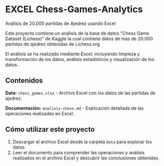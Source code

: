 # EXCEL Chess-Games-Analytics
Análisis de 20.000 partidas de Ajedrez usando Excel

Este proyecto contiene un análisis de la base de datos "Chess Game Dataset (Lichess)" de Kaggle la cual contiene datos de más de 20.000 partidas de ajedrez obtenidas de Lichess.org

El análisis se ha realizado mediante Excel, incluyendo limpieza y transformación de los datos, análisis estadísticos y visualización de los datos.

## Contenidos
**Data:** `chess_games.xlsx` - Archivo Excel con los datos de las partidas de ajedrez.

**Documentación:** `analisis-chess.md` - Explicación detallada de las operaciones realizadas en Excel.

## Cómo utilizar este proyecto

1. Descargar el archivo Excel desde la carpeta `data` para explorar los datos.
2. Leer el documento para comprender las operaciones y análisis realizados en el archivo Excel y descubrir las conclusiones obtenidas.
